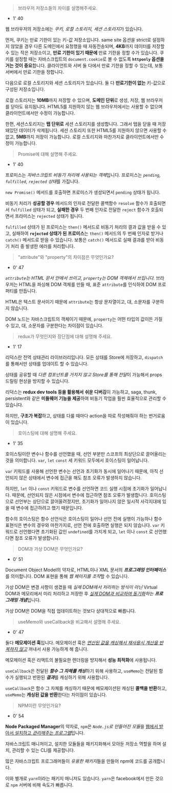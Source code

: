 > 브라우저 저장소들의 차이를 설명해주세요.

- 1' 40

웹 브라우저의 저장소에는 *쿠키, 로컬 스토리지, 세션 스토리지*가 있습니다.

먼저, 쿠키는 만료 기한이 있는 키-값 저장소입니다. same site 옵션을 strict로 설정하지 않았을 경우 다른 도메인에서 요청했을 때 자동전송되며, **4KB**까지 데이터를 저장할 수 있는 작은 저장소이고, **만료 기한이 있기 때문에** 만료 기한을 정할 수가 있습니다. 쿠키를 설정할 때는 자바스크립트의 `document.cookie`로 볼 수 없도록 **`httponly` 옵션을 거는 것이 중요**합니다. 클라이언트와 서버 둘 다에서 만료 기한을 정할 수 있는데, 보통 서버에서 만료 기한을 정합니다.

다음으로 로컬 스토리지와 세션 스토리지가 있습니다. 둘 다 **만료기한이 없는** 키-값으로 구성된 저장소입니다. 

로컬 스토리지는 **10MB**까지 저장할 수 있으며, **도메인 단위**로 생성, 저장, 웹 브라우저를 닫아도 유지됩니다. HTML5를 지원하지 않는 웹 브라우저에서는 사용할 수 없으며 클라이언트에서만 수정이 가능합니다.

한편, 세션스토리지는 **탭 단위로** 세션 스토리지를 생성합니다. 그래서 탭을 닫을 때 저장돼있던 데이터가 삭제됩니다. 세션 스토리지 또한 HTML5를 지원하지 않으면 사용할 수 없고, **5MB**까지 저장이 가능합니다. 로컬 스토리지와 마찬가지로 클라이언트에서만 수정이 가능합니다.



> Promise에 대해 설명해 주세요.

- 1' 40

프로미스는 *자바스크립트 비동기 처리에 사용되는 객체*입니다. 프로미스는 *`pending`, `fulfilled`, `rejected` 상태*를 가집니다.

`new Promise()` 메서드를 호출하면 프로미스가 생성되면서  `pending` 상태가 됩니다. 

비동기 처리가 **성공할 경우** 메서드의 인자로 전달한 콜백함수  `resolve` 함수가 호출되면서 `fulfilled` 상태가 되고, **실패한 경우** 두 번째 인자로 전달한 `reject` 함수가 호출되면서 프라미스는 `rejected` 상태가 됩니다.

`fulfilled` 상태가 된 프로미스는 `then()` 메서드로 비동기 처리의 결과 값을 받을 수 있고, 실패하여 **`rejected` 상태가 된 프로미스**는 `then()` 메서드의 두 번째 인자로 받거나 `catch()` 메서드로 받을 수 있습니다. 보통은 `catch()` 메서드로 실패 결과를 받아 비동기 처리 중 발생한 에러를 처리합니다.



> "attribute"와 "property"의 차이점은 무엇인가요?

- 0' 47

 *`attribute`는 HTML 문서 안에서 쓰이고, `property`는 DOM 객체에서 쓰입니다.* 브라우저는 HTML을 파싱해 DOM 객체를 만들 때, 표준 `attribute`를 인식하여 DOM 프로퍼티를 만듭니다. 

HTML은 텍스트 문서이기 때문에 `attribute`는 항상 문자열이고, 대, 소문자를 구분하지 않습니다.

DOM 노드는 자바스크립트의 객체이기 때문에, `property`는 어떤 타입의 값이든 가질 수 있고, 대, 소문자를 구분한다는 차이점이 있습니다.



> redux가 무엇인지와 장단점에 대해 설명해 주세요.

- 1' 17

리덕스란 전역 상태관리 라이브러리입니다. 모든 상태를 Store에 저장하고, `dispatch`를 통해서만 상태를 업데이트 할 수 있습니다.

상태를 공유할 때 *다른 컴포넌트를 거치지 않고 Store를 통해 전달*이 가능해서 props 드릴링 현상을 방지할 수 있습니다.

리덕스는 **redux dev tools 등을 활용해서** **쉬운 디버깅**이 가능하고, saga, thunk, persistent와 같은 **미들웨어 기능을 제공**하여 비동기 작업을 훨씬 효율적으로 관리할 수 있습니다.

하지만, **구조가 복잡**하고, 상태를 다룰 때마다 action을 따로 작성해줘야 하는 번거로움이 있습니다.



> 호이스팅에 대해 설명해 주세요.

- 1' 35

호이스팅이란 변수나 함수를 선언했을 때, 선언 부분만 스코프의 최상단으로 끌어올리는 것을 의미합니다. `var`, `let` `const` 세 키워드 모두에서 호이스팅이 일어납니다.

`var` 키워드를 사용해 선언한 변수는 선언과 초기화가 동시에 일어나기 때문에, 아직 선언되지 않은 상태에서 변수에 접근을 해도 참조 오류가 발생하지 않습니다.

 하지만, `let` 이나 `const` 키워드로 변수를 선언하면 코드 실행 시점에 초기화가 일어납니다. 때문에, 선언되지 않은 시점에서 변수에 접근하면 참조 오류가 발생합니다. 호이스팅으로 선언부는 상단으로 끌어올려졌지만, 초기화가 일어나지 않은 일시적 사각지대에 있을 때 변수에 접근하려고 했기 때문입니다.

함수의 호이스팅은 함수 선언식은 호이스팅이 일어나 선언 전에 실행이 가능하나 함수 표현식은 변수의 경우와 마찬가지로, 선언 전에 호출하면 실행은 되지 않습니다. `var` 키워드로 선언했다면 초기화된 값인 `undefined`를 가지게 되고, `let` 이나 `const` 로 선언했다면 참조 오류가 발생합니다.



> DOM과 가상 DOM은 무엇인가요?

- 0' 51

Document Object Model의 약자로, HTML이나 XML 문서의 ***프로그래밍 인터페이스***를 의미합니다. DOM 표현을 통해 *웹 페이지를 조작*할 수 있습니다.

가상 DOM은 변경 사항이 생겼을 때 *실제 DOM에서 처리하는 방식이 아닌*  Virtual DOM과 메모리에서 미리 처리하고 저장한 후 *<u>실제 DOM과 비교하여 동기화</u>하는 **프로그래밍 개념***입니다.

가상 DOM은 DOM을 직접 업데이트하는 것보다 상대적으로 빠릅니다.



> useMemo와 useCallback을 비교해서 설명해 주세요.

- 0' 47

둘다 **메모제이션 훅**입니다. 메모제이션 훅은 *<u>연산된 값을 캐싱해서 재사용시 계산을 반복하지 않고</u>* 꺼내서 사용 가능하게 해 줍니다. 

메모제이션 훅은 리액트의 불필요한 렌더링을 방지해서 **성능 최적화**에 사용됩니다.

`useCallback`은 전달된 ***함수 그 자체를 캐싱***하기 위해 사용하고, `useMemo`는 전달된 함수가 실행되고 반환된 ***결과***를 캐싱하기 위해 사용합니다.

`useCallback`은 함수 그 자체를 캐싱하기 때문에 메모제이션된 캐싱된 **콜백을 반환**하고, `useMemo`는 **캐싱된 값을 반환**한다는 차이점이 있습니다.



> NPM이란 무엇인가요?

- 0' 54

**Node Packaged Manager**의 약자로, `npm`은 *`Node.js`로 만들어진 모듈*을 <u>웹에서 받아서 설치하고 *관리해주는 프로그램*</u>입니다.

자바스크립트 매니저이고, 설치한 모듈들을 패키지화해서 모아둔 저장소 역할을 하며 설치, 관리할 수 있는 CLI를 제공합니다.

많은 자바스크립트 프로그래머들이 *유용한 패키지*들을 만들어 npm에 코드를 공개합니다.

이와 별개로 `yarn`이라는 패키지 매니저도 있습니다. `yarn`은 facebook에서 만든 것으로 `npm` 서버에 비해 속도가 빠릅니다.